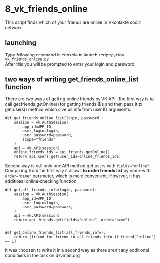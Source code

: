 # 8_vk_friends_online
This script finds which of your friends are online in Vkontakte social network.
## launching
Type following command in console to launch script:`python vk_friends_online.py`  
After this you will be prompted to enter your login and password.
## two ways of writing get_friends_online_list function
There are two ways of getting online friends by VK API. The first way is to call get.friends.getOnline() for getting friends IDs and then pass it to get.users() method which give us info from user ID arguments.    

    def get_friends_online_list(login, password):
        session = vk.AuthSession(
            app_id=APP_ID,
            user_login=login,
            user_password=password,
            scope="friends"
        )
        api = vk.API(session)
        online_friends_ids = api.friends.getOnline()
        return api.users.get(user_ids=online_friends_ids) 

Second way is call only one API method get.users with `fields="online"`. Comparing from the first way it allows **to order friends list** by name with `order="name"` parameter, which is more convenient.  However, it has additional online-checking function.

    def get_all_friends_info(login, password):
        session = vk.AuthSession(
            app_id=APP_ID
            user_login=login,
            user_password=password,
        )
        api = vk.API(session)
        return api.friends.get(fields="online", order="name")
    
    
    def get_online_friends_list(all_friends_info):
        return [friend for friend in all_friends_info if friend["online"] == 1]
   
It was choosen to write it in a second way as there aren't any additional conditions in the task on devman.org.
